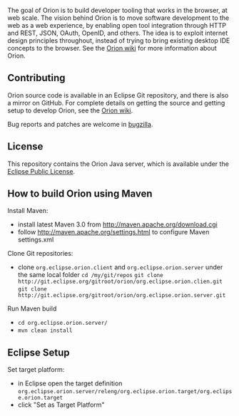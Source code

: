 The goal of Orion is to build developer tooling that works in the browser, at web scale.
The vision behind Orion is to move software development to the web as a web experience, by
enabling open tool integration through HTTP and REST, JSON, OAuth, OpenID, and others.
The idea is to exploit internet design principles throughout, instead of trying to bring
existing desktop IDE concepts to the browser. See the [Orion wiki](http://wiki.eclipse.org/Orion) for more
information about Orion.

Contributing
------------

Orion source code is available in an Eclipse Git repository, and there is also a mirror
on GitHub. For complete details on getting the source and getting setup to develop Orion,
see the [Orion wiki](http://wiki.eclipse.org/Orion/Getting_the_source).

Bug reports and patches are welcome in [bugzilla](https://bugs.eclipse.org/bugs/enter_bug.cgi?product=Orion).

License
-------

This repository contains the Orion Java server, which is available under the [Eclipse Public License](http://www.eclipse.org/legal/epl-v10.html).

How to build Orion using Maven
------------------------------

Install Maven:
- install latest Maven 3.0 from http://maven.apache.org/download.cgi
- follow http://maven.apache.org/settings.html to configure Maven settings.xml

Clone Git repositories:
- clone `org.eclipse.orion.client` and `org.eclipse.orion.server` under the same local folder
  `cd /my/git/repos`
  `git clone http://git.eclipse.org/gitroot/orion/org.eclipse.orion.clien.git`
  `git clone http://git.eclipse.org/gitroot/orion/org.eclipse.orion.server.git`
  
Run Maven build
- `cd org.eclipse.orion.server/`
- `mvn clean install`


Eclipse Setup
-------------

Set target platform:
- in Eclipse open the target definition `org.eclipse.orion.server/releng/org.eclipse.orion.target/org.eclipse.orion.target`
- click "Set as Target Platform"
